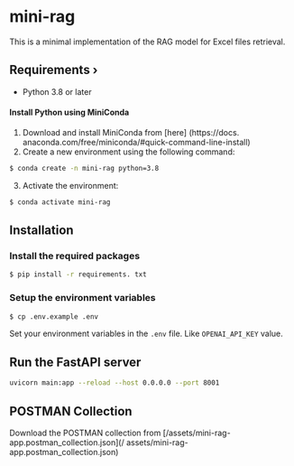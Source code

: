 # mini-rag
This is a minimal implementation of the RAG model for Excel files retrieval.
## Requirements ›
- Python 3.8 or later
#### Install Python using MiniConda
1) Download and install MiniConda from [here] (https://docs. anaconda.com/free/miniconda/#quick-command-line-install)
2) Create a new environment using the following command:
```bash
$ conda create -n mini-rag python=3.8
```
3) Activate the environment:
```bash
$ conda activate mini-rag
```
## Installation
### Install the required packages
```bash
$ pip install -r requirements. txt
```
### Setup the environment variables
```bash
$ cp .env.example .env
```
Set your environment variables in the `.env` file. Like `OPENAI_API_KEY` value.

## Run the FastAPI server
```bash
uvicorn main:app --reload --host 0.0.0.0 --port 8001
```
## POSTMAN Collection

Download the POSTMAN collection from [/assets/mini-rag-app.postman_collection.json](/ assets/mini-rag-app.postman_collection.json)